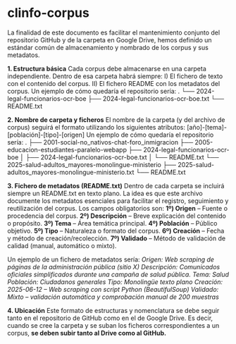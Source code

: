 # clinfo-corpus
La finalidad de este documento es facilitar el mantenimiento conjunto del repositorio GitHub y de la carpeta en Google Drive, hemos definido un estándar común de almacenamiento y nombrado de los corpus y sus metadatos.

**1. Estructura básica**
Cada corpus debe almacenarse en una carpeta independiente. Dentro de esa carpeta habrá siempre:
 I) El fichero de texto con el contenido del corpus.
 II) El fichero README con los metadatos del corpus.
Un ejemplo de cómo quedaría el repositorio sería:
  .
  └── 2024-legal-funcionarios-ocr-boe
            ├── 2024-legal-funcionarios-ocr-boe.txt
            └── README.txt


**2. Nombre de carpeta y ficheros**
El nombre de la carpeta (y del archivo de corpus) seguirá el formato utilizando los siguientes atributos:
[año]-[tema]-[población]-[tipo]-[origen]
Un ejemplo de cómo quedaría el repositorio sería:
  .
  ├── 2001-social-no_nativos-chat-foro_inmigracion
  ├── 2005-educacion-estudiantes-paralelo-webapp
  ├── 2024-legal-funcionarios-ocr-boe
  │         ├── 2024-legal-funcionarios-ocr-boe.txt
  │         └── README.txt
  └── 2025-salud-adultos_mayores-monolingue-ministerio
             ├── 2025-salud-adultos_mayores-monolingue-ministerio.txt
             └── README.txt


**3. Fichero de metadatos (README.txt)**
Dentro de cada carpeta se incluirá siempre un README.txt en texto plano. La idea es que este archivo documente los metadatos esenciales para facilitar el registro, seguimiento y reutilización del corpus.
Los campos obligatorios son:
  **1º) Origen** – Fuente o procedencia del corpus.
  **2º) Descripción** – Breve explicación del contenido o propósito.
  **3º) Tema** – Área temática principal.
  **4º) Población** – Público objetivo.
  **5º) Tipo** – Naturaleza o formato del corpus.
  **6º) Creación** – Fecha y método de creación/recolección.
  **7º) Validado** – Método de validación de calidad (manual, automático o mixto).

Un ejemplo de un fichero de metadatos sería:
  _Origen: Web scraping de páginas de la administración pública (sitio X)
  Descripción: Comunicados oficiales simplificados durante una campaña de salud pública.
  Tema: Salud
  Población: Ciudadanos generales
  Tipo: Monolingüe texto plano
  Creación: 2025-06-12 – Web scraping con script Python (BeautifulSoup)
  Validado: Mixto – validación automática y comprobación manual de 200 muestras_


**4. Ubicación**
Este formato de estructuras y nomenclatura se debe seguir tanto en el repositorio de GitHub como en el de Google Drive. Es decir, cuando se cree la carpeta y se suban los ficheros correspondientes a un corpus, **se deben subir tanto al Drive como al GitHub.**

